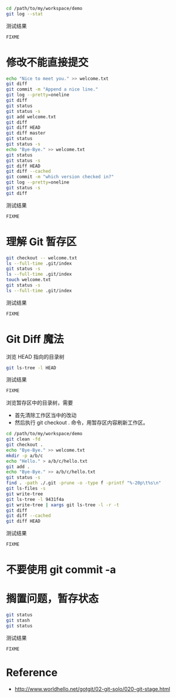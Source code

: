 ```bash
cd /path/to/my/workspace/demo
git log --stat
```
测试结果
```bash
FIXME
```


# 修改不能直接提交
```bash
echo "Nice to meet you." >> welcome.txt
git diff
git commit -m "Append a nice line."
git log --pretty=oneline
git diff
git status
git status -s
git add welcome.txt
git diff
git diff HEAD
git diff master
git status
git status -s
echo "Bye-Bye." >> welcome.txt
git status
git status -s
git diff HEAD
git diff --cached
git commit -m "which version checked in?"
git log --pretty=oneline
git status -s
git diff
```
测试结果
```bash
FIXME
```


# 理解 Git 暂存区
```bash
git checkout -- welcome.txt
ls --full-time .git/index
git status -s
ls --full-time .git/index
touch welcome.txt
git status -s
ls --full-time .git/index
```
测试结果
```bash
FIXME
```


# Git Diff 魔法
浏览 HEAD 指向的目录树
```bash
git ls-tree -l HEAD

```
测试结果
```bash
FIXME
```


浏览暂存区中的目录树，需要
- 首先清除工作区当中的改动
- 然后执行 git checkout . 命令，用暂存区内容刷新工作区。
```bash
cd /path/to/my/workspace/demo
git clean -fd
git checkout .
echo "Bye-Bye." >> welcome.txt
mkdir -p a/b/c
echo "Hello." > a/b/c/hello.txt
git add .
echo "Bye-Bye." >> a/b/c/hello.txt
git status -s
find . -path ./.git -prune -o -type f -printf "%-20p\t%s\n"
git ls-files -s
git write-tree
git ls-tree -l 9431f4a
git write-tree | xargs git ls-tree -l -r -t
git diff
git diff --cached
git diff HEAD
```
测试结果
```bash
FIXME
```


# 不要使用 git commit -a
# 搁置问题，暂存状态
```bash
git status
git stash
git status
```
测试结果
```bash
FIXME
```


# Reference
- http://www.worldhello.net/gotgit/02-git-solo/020-git-stage.html